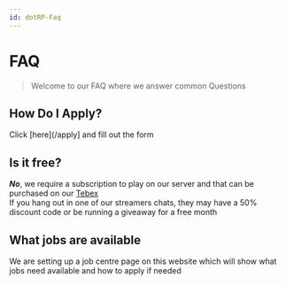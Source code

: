 ```yaml
---
id: dotRP-Faq
---
```

# FAQ

> Welcome to our FAQ where we answer common Questions  

## How Do I Apply?  

Click [here](/apply] and fill out the form  

## Is it free?

***No***, we require a subscription to play on our server and that can be purchased on our [Tebex](https://store.dotroleplay.com/category/server-access)  
If you hang out in one of our streamers chats, they may have a 50% discount code or be running a giveaway for a free month  

## What jobs are available  

We are setting up a job centre page on this website which will show what jobs need available and how to apply if needed  
